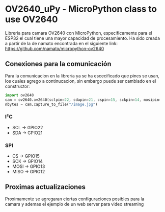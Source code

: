 # OV2640_uPy - MicroPython class to use OV2640
Libreria para camara OV2640 con MicroPython, especificamente para el ESP32 el cual tiene una mayor capacidad de procesamiento.
Ha sido creada a partir de la de namato encontrada en el siguiente link: https://github.com/namato/micropython-ov2640

## Conexiones para la comunicación
Para la comunicacion en la librería ya se ha escecificado que pines se usan, los cuales agrego a continucacion, sin embargo puede ser cambiado en el constructor:
~~~~ python
import ov2640
cam = ov2640.ov2640(sclpin=22, sdapin=21, cspin=15, sckpin=14, mosipin=13, misopin=12 resolution=OV2640_320x240_JPEG, IMAGEDECODE=OV2640_YUV422)
nbytes = cam.capture_to_file("/image.jpg")
~~~~

### I²C
* SCL -> GPIO22
* SDA -> GPIO21

### SPI
* CS -> GPIO15
* SCK -> GPIO14
* MOSI -> GPIO13
* MISO -> GPIO12


## Proximas actualizaciones
Proximamente se agregaran ciertas configuraciones posibles para la camara y ademas el ejemplo de un web server para video streaming
